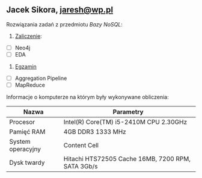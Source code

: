 ## Jacek Sikora, jaresh@wp.pl

Rozwiązania zadań z przedmiotu *Bazy NoSQL*:

1. [Zaliczenie](zaliczenie.md):
 - [ ] Neo4j
 - [ ] EDA
1. [Egzamin](egzamin.md)
 - [ ] Aggregation Pipeline
 - [ ] MapReduce

Informacje o komputerze na którym były wykonywane obliczenia:

|     Nazwa     |   Parametry   |
| ------------- | ------------- |
| Procesor  | Intel(R) Core(TM) i5-2410M CPU 2.30GHz  |
| Pamięć RAM  | 4GB DDR3 1333 MHz  |
| System operacyjny  | Content Cell  |
| Dysk twardy | Hitachi HTS72505 Cache 16MB, 7200 RPM, SATA 3Gb/s |

